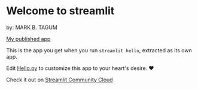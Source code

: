 # Welcome to streamlit

by: MARK B. TAGUM

[My published app](https://curly-goldfish-69gx5x65747gf4vqg-8501.app.github.dev)

This is the app you get when you run `streamlit hello`, extracted as its own app.

Edit [Hello.py](./Hello.py) to customize this app to your heart's desire. ❤️

Check it out on [Streamlit Community Cloud](https://st-hello-app.streamlit.app/)
